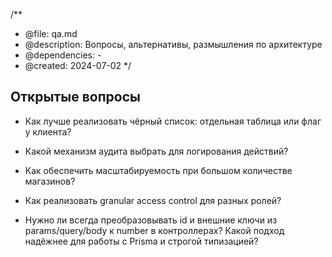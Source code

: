 /**
 * @file: qa.md
 * @description: Вопросы, альтернативы, размышления по архитектуре
 * @dependencies: -
 * @created: 2024-07-02
 */

## Открытые вопросы
- Как лучше реализовать чёрный список: отдельная таблица или флаг у клиента?
- Какой механизм аудита выбрать для логирования действий?
- Как обеспечить масштабируемость при большом количестве магазинов?
- Как реализовать granular access control для разных ролей? 

- Нужно ли всегда преобразовывать id и внешние ключи из params/query/body к number в контроллерах? Какой подход надёжнее для работы с Prisma и строгой типизацией? 